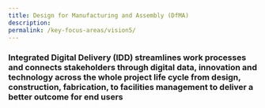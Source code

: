 ```yaml
---
title: Design for Manufacturing and Assembly (DfMA)
description:  
permalink: /key-focus-areas/vision5/
---
```

### Integrated Digital Delivery (IDD) streamlines work processes and connects stakeholders through digital data, innovation and technology across the whole project life cycle from design, construction, fabrication, to facilities management to deliver a better outcome for end users
